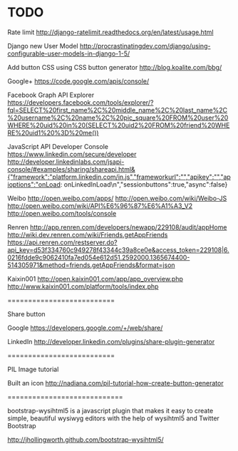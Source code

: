 TODO
=======

Rate limit
http://django-ratelimit.readthedocs.org/en/latest/usage.html

Django new User Model
http://procrastinatingdev.com/django/using-configurable-user-models-in-django-1-5/

Add button CSS using CSS button generator
http://blog.koalite.com/bbg/

Google+
https://code.google.com/apis/console/

Facebook Graph API Explorer
https://developers.facebook.com/tools/explorer/?fql=SELECT%20first_name%2C%20middle_name%2C%20last_name%2C%20username%2C%20name%2C%20pic_square%20FROM%20user%20WHERE%20uid%20in%20(SELECT%20uid2%20FROM%20friend%20WHERE%20uid1%20%3D%20me())

JavaScript API Developer Console
https://www.linkedin.com/secure/developer
http://developer.linkedinlabs.com/jsapi-console/#examples/sharing/shareapi.html&{"framework":"platform.linkedin.com/in.js","frameworkurl":"","apikey":"","apioptions":"onLoad: onLinkedInLoad\n","sessionbuttons":true,"async":false}

Weibo
http://open.weibo.com/apps/
http://open.weibo.com/wiki/Weibo-JS
http://open.weibo.com/wiki/API%E6%96%87%E6%A1%A3_V2
http://open.weibo.com/tools/console

Renren
http://app.renren.com/developers/newapp/229108/audit/appHome
http://wiki.dev.renren.com/wiki/Friends.getAppFriends
https://api.renren.com/restserver.do?api_key=d53f334760c949278f43344c39a8ce0e&access_token=229108|6.0216fdde9c9062410fa7ed054e612d51.2592000.1365674400-514305971&method=friends.getAppFriends&format=json

Kaixin001
http://open.kaixin001.com/app/app_overview.php
http://www.kaixin001.com/platform/tools/index.php

==========================

Share button

Google
https://developers.google.com/+/web/share/

LinkedIn
http://developer.linkedin.com/plugins/share-plugin-generator

==========================

PIL Image tutorial

Built an icon
http://nadiana.com/pil-tutorial-how-create-button-generator

============================

bootstrap-wysihtml5 is a javascript plugin that makes it easy to create simple, beautiful wysiwyg editors with the help of wysihtml5 and Twitter Bootstrap

http://jhollingworth.github.com/bootstrap-wysihtml5/
